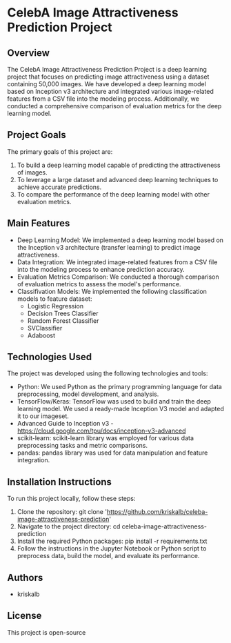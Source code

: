 # CelebA Image Attractiveness Prediction Project

## Overview
The CelebA Image Attractiveness Prediction Project is a deep learning project that focuses on predicting image attractiveness using a dataset containing 50,000 images. We have developed a deep learning model based on Inception v3 architecture and integrated various image-related features from a CSV file into the modeling process. Additionally, we conducted a comprehensive comparison of evaluation metrics for the deep learning model.

## Project Goals
The primary goals of this project are:
1. To build a deep learning model capable of predicting the attractiveness of images.
2. To leverage a large dataset and advanced deep learning techniques to achieve accurate predictions.
3. To compare the performance of the deep learning model with other evaluation metrics.

## Main Features
- Deep Learning Model: We implemented a deep learning model based on the Inception v3 architecture (transfer learning) to predict image attractiveness.
- Data Integration: We integrated image-related features from a CSV file into the modeling process to enhance prediction accuracy.
- Evaluation Metrics Comparison: We conducted a thorough comparison of evaluation metrics to assess the model's performance.
- Classifivation Models: We implemented the following classification models to feature dataset:
   - Logistic Regression
   - Decision Trees Classifier
   - Random Forest Classifier
   - SVClassifier
   - Adaboost
## Technologies Used
The project was developed using the following technologies and tools:
- Python: We used Python as the primary programming language for data preprocessing, model development, and analysis.
- TensorFlow/Keras: TensorFlow was used to build and train the deep learning model. We used a ready-made Inception V3 model and adapted it to our imageset.
- Advanced Guide to Inception v3 - https://cloud.google.com/tpu/docs/inception-v3-advanced
- scikit-learn: scikit-learn library was employed for various data preprocessing tasks and metric comparisons.
- pandas: pandas library was used for data manipulation and feature integration.

## Installation Instructions
To run this project locally, follow these steps:

1. Clone the repository:
   git clone 'https://github.com/kriskalb/celeba-image-attractiveness-prediction'
2. Navigate to the project directory:
   cd celeba-image-attractiveness-prediction
3. Install the required Python packages:
   pip install -r requirements.txt
4. Follow the instructions in the Jupyter Notebook or Python script to preprocess data, build the model, and evaluate its performance.

## Authors
- kriskalb

## License
This project is open-source
